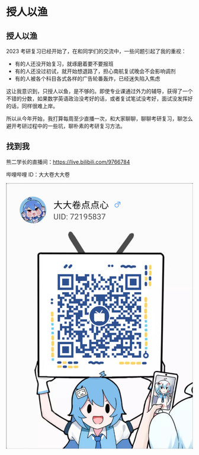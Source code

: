 # 授人以渔



## 授人以渔

2023 考研复习已经开始了，在和同学们的交流中，一些问题引起了我的重视：

* 有的人还没开始复习，就琢磨着要不要报班
* 有的人还没过初试，就开始想退路了，担心南航复试晚会不会影响调剂
* 有的人被各个科目各式各样的广告轮番轰炸，已经迷失陷入焦虑

这让我意识到，只授人以鱼，是不够的。即使专业课通过外力的辅导，获得了一个不错的分数，如果数学英语政治没考好的话，或者复试笔试没考好，面试没发挥好的话，同样很难上岸。

所以从今年开始，我打算每周至少直播一次，和大家聊聊，聊聊考研复习，聊怎么避开考研过程中的一些坑，聊朴素的考研复习方法。



## 找到我

熊二学长的直播间：https://live.bilibili.com/9766784

哔哩哔哩 ID：大大卷大大卷

![bilibili](assets/大大卷点点心の二维码.png)



